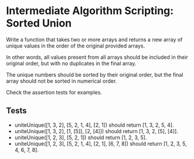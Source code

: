 # Intermediate Algorithm Scripting: Sorted Union

Write a function that takes two or more arrays and returns a new array of unique values in the order of the original provided arrays.

In other words, all values present from all arrays should be included in their original order, but with no duplicates in the final array.

The unique numbers should be sorted by their original order, but the final array should not be sorted in numerical order.

Check the assertion tests for examples.

## Tests

- uniteUnique([1, 3, 2], [5, 2, 1, 4], [2, 1]) should return [1, 3, 2, 5, 4].
- uniteUnique([1, 3, 2], [1, [5]], [2, [4]]) should return [1, 3, 2, [5], [4]].
- uniteUnique([1, 2, 3], [5, 2, 1]) should return [1, 2, 3, 5].
- uniteUnique([1, 2, 3], [5, 2, 1, 4], [2, 1], [6, 7, 8]) should return [1, 2, 3, 5, 4, 6, 7, 8].